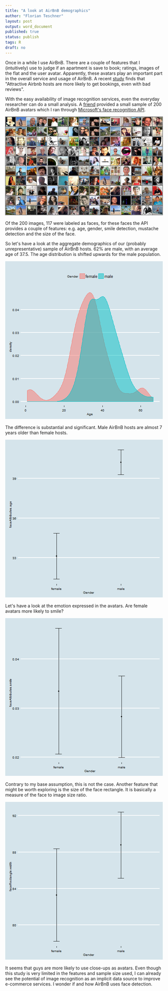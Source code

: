 ```yaml
---
title: "A look at AirBnB demographics"
author: "Florian Teschner"
layout: post
output: word_document
published: true
status: publish
tags: R
draft: no
---
```

 

Once in a while I use AirBnB. There are a couple of features that I (intuitively) use to judge if an apartment is save to book; ratings, images of the flat and the user avatar. Apparently, these avatars play an important part in the overall service and usage of AirBnB.
A recent [study](http://thenextweb.com/insider/2016/04/26/attractive-airbnb-hosts-are-more-likely-to-get-bookings/#gref) finds that "Attractive Airbnb hosts are more likely to get bookings, even with bad reviews".


With the easy availability of image recognition services, even the everyday researcher can do a small analysis.
A [friend](http://www.timmteubner.de/) provided a small sample of 200 AirBnB avatars which I ran through [Microsoft's face recognition API](http://flovv.github.io/Image-Recognition/).
 
![Face detection example](/figures/imageCollection.png)
 
Of the 200 images, 117 were labeled as faces, for these faces the API provides a couple of features:
e.g. age, gender, smile detection, mustache detection and the size of the face.
 
So let's have a look at the aggregate demographics of our (probably unrepresentative) sample of AirBnB hosts. 62% are male, with an average age of 37.5. 
The age distribution is shifted upwards for the male population.
 
![plot of chunk unnamed-chunk-2](/figures/post10/unnamed-chunk-2-1.png)
 
The difference is substantial and significant. Male AirBnB hosts are almost 7 years older than female hosts.
 
![plot of chunk unnamed-chunk-3](/figures/post10/unnamed-chunk-3-1.png)
 
Let's have a look at the emotion expressed in the avatars. Are female avatars more likely to smile?
 
![plot of chunk unnamed-chunk-4](/figures/post10/unnamed-chunk-4-1.png)
 
Contrary to my base assumption, this is not the case. 
Another feature that might be worth exploring is the size of the face rectangle. It is basically a measure of the face to image size ratio. 
 
![plot of chunk unnamed-chunk-5](/figures/post10/unnamed-chunk-5-1.png)
 
It seems that guys are more likely to use close-ups as avatars. Even though this study is very limited in the features and sample size used, I can already see the potential of image recognition as an implicit data source to improve e-commerce services. 
I wonder if and how AirBnB uses face detection. 

<script src="https://gist.github.com/flovv/5ec358c17c4e4a735f5e4b39f3435dea.js"></script>
 
 
 
 
